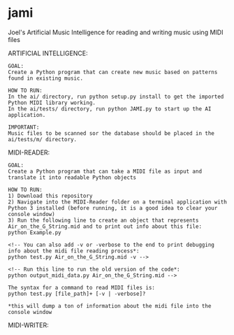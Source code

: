 # jami
Joel's Artificial Music Intelligence for reading and writing music using MIDI files

ARTIFICIAL INTELLIGENCE:

	GOAL:
	Create a Python program that can create new music based on patterns found in existing music.

	HOW TO RUN:
	In the ai/ directory, run python setup.py install to get the imported Python MIDI library working.
	In the ai/tests/ directory, run python JAMI.py to start up the AI application.

	IMPORTANT:
	Music files to be scanned sor the database should be placed in the ai/tests/m/ directory.
	
MIDI-READER:

	GOAL:
	Create a Python program that can take a MIDI file as input and translate it into readable Python objects

	HOW TO RUN:
	1) Download this repository
	2) Navigate into the MIDI-Reader folder on a terminal application with Python 3 installed (before running, it is a good idea to clear your console window)
	3) Run the following line to create an object that represents Air_on_the_G_String.mid and to print out info about this file:
	python Example.py

	<!-- You can also add -v or -verbose to the end to print debugging info about the midi file reading process*:
	python test.py Air_on_the_G_String.mid -v -->

	<!-- Run this line to run the old version of the code*:
	python output_midi_data.py Air_on_the_G_String.mid -->

	The syntax for a command to read MIDI files is:
	python test.py [file_path]+ [-v | -verbose]?

	*this will dump a ton of information about the midi file into the console window

MIDI-WRITER:
